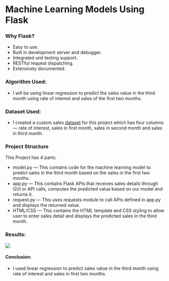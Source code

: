 # Machine Learning Models Using Flask
### Why Flask?
- Easy to use.
- Built in development server and debugger.
- Integrated unit testing support.
- RESTful request dispatching.
- Extensively documented.
### Algorithm Used:
  - I will be using linear regression to predict the sales value in the third month using rate of interest and sales of the first two months.
### Dataset Used:
  - I created a custom sales [dataset](https://github.com/anillko1108/Contribution-program/blob/master/ML_models_Flask/Anil%20Kumar%20Mishra%20AI/sales.csv) for this project which has four columns — rate of interest, sales in first month, sales in second month and sales in third month.
### Project Structure
This Project has 4 parts:
  - model.py — This contains code for the machine learning model to predict sales in the third month based on the sales in the first two months.
  - app.py — This contains Flask APIs that receives sales details through GUI or API calls, computes the predicted value based on our model and returns it.
  - request.py — This uses requests module to call APIs defined in app.py and displays the returned value.
  - HTML/CSS — This contains the HTML template and CSS styling to allow user to enter sales detail and displays the predicted sales in the third month.
### Results:
![](https://github.com/anillko1108/Contribution-program/blob/master/ML_models_Flask/Anil%20Kumar%20Mishra%20AI/result.png)
#### Conclusion:
  - I used linear regression to predict sales value in the third month using rate of interest and sales in first two months. 
